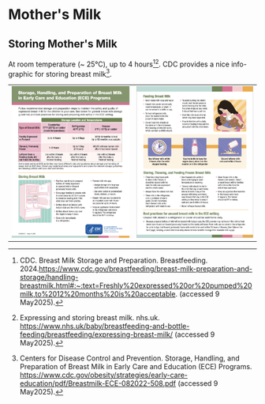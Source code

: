 # Mother's Milk

## Storing Mother's Milk

At room temperature (~ 25°C), up to 4 hours[^cdc_breast_milk][^nhs_breast_milk]. CDC provides a nice info-graphic for storing breast milk[^cdc_storage_info].

|  |  |
|----------------|---------|
| ![storing fresh](assets/Breastmilk-ECE-082022-508_2-1.png) | ![storing used](assets/Breastmilk-ECE-082022-508_2-2.png) |


[^cdc_breast_milk]: CDC. Breast Milk Storage and Preparation. Breastfeeding. 2024.https://www.cdc.gov/breastfeeding/breast-milk-preparation-and-storage/handling-breastmilk.html#:~:text=Freshly%20expressed%20or%20pumped%20milk,to%2012%20months%20is%20acceptable. (accessed 9 May2025).
[^nhs_breast_milk]: Expressing and storing breast milk. nhs.uk. https://www.nhs.uk/baby/breastfeeding-and-bottle-feeding/breastfeeding/expressing-breast-milk/ (accessed 9 May2025).
[^cdc_storage_info]: Centers for Disease Control and Prevention. Storage, Handling, and Preparation of Breast Milk in Early Care and Education (ECE) Programs. https://www.cdc.gov/obesity/strategies/early-care-education/pdf/Breastmilk-ECE-082022-508.pdf (accessed 9 May2025).
